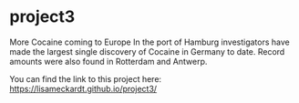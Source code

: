 # project3

More Cocaine coming to Europe
In the port of Hamburg investigators have made the largest single discovery of Cocaine in Germany to date. Record amounts were also found in Rotterdam and Antwerp.

You can find the link to this project here: https://lisameckardt.github.io/project3/
